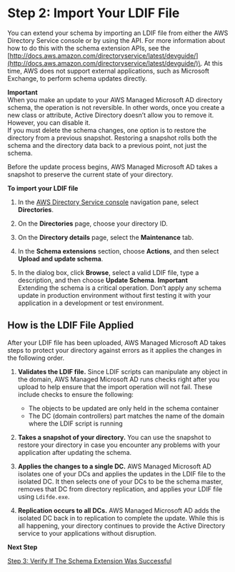 # Step 2: Import Your LDIF File<a name="import"></a>

You can extend your schema by importing an LDIF file from either the AWS Directory Service console or by using the API\. For more information about how to do this with the schema extension APIs, see the [http://docs.aws.amazon.com/directoryservice/latest/devguide/](http://docs.aws.amazon.com/directoryservice/latest/devguide/)\. At this time, AWS does not support external applications, such as Microsoft Exchange, to perform schema updates directly\. 

**Important**  
When you make an update to your AWS Managed Microsoft AD directory schema, the operation is not reversible\. In other words, once you create a new class or attribute, Active Directory doesn’t allow you to remove it\. However, you can disable it\.   
If you must delete the schema changes, one option is to restore the directory from a previous snapshot\. Restoring a snapshot rolls both the schema and the directory data back to a previous point, not just the schema\.

Before the update process begins, AWS Managed Microsoft AD takes a snapshot to preserve the current state of your directory\.

**To import your LDIF file**

1. In the [AWS Directory Service console](https://console.aws.amazon.com/directoryservicev2/) navigation pane, select **Directories**\.

1. On the **Directories** page, choose your directory ID\.

1. On the **Directory details** page, select the **Maintenance** tab\.

1. In the **Schema extensions** section, choose **Actions**, and then select **Upload and update schema**\.

1. In the dialog box, click **Browse**, select a valid LDIF file, type a description, and then choose **Update Schema**\.
**Important**  
Extending the schema is a critical operation\. Don’t apply any schema update in production environment without first testing it with your application in a development or test environment\.

## How is the LDIF File Applied<a name="howapplied"></a>

After your LDIF file has been uploaded, AWS Managed Microsoft AD takes steps to protect your directory against errors as it applies the changes in the following order\. 

1. **Validates the LDIF file\.** Since LDIF scripts can manipulate any object in the domain, AWS Managed Microsoft AD runs checks right after you upload to help ensure that the import operation will not fail\. These include checks to ensure the following:
   + The objects to be updated are only held in the schema container
   + The DC \(domain controllers\) part matches the name of the domain where the LDIF script is running

1. **Takes a snapshot of your directory\.** You can use the snapshot to restore your directory in case you encounter any problems with your application after updating the schema\. 

1. **Applies the changes to a single DC\.** AWS Managed Microsoft AD isolates one of your DCs and applies the updates in the LDIF file to the isolated DC\. It then selects one of your DCs to be the schema master, removes that DC from directory replication, and applies your LDIF file using `Ldifde.exe`\.

1. **Replication occurs to all DCs\.** AWS Managed Microsoft AD adds the isolated DC back in to replication to complete the update\. While this is all happening, your directory continues to provide the Active Directory service to your applications without disruption\.

**Next Step**

[Step 3: Verify If The Schema Extension Was Successful](verify.md)